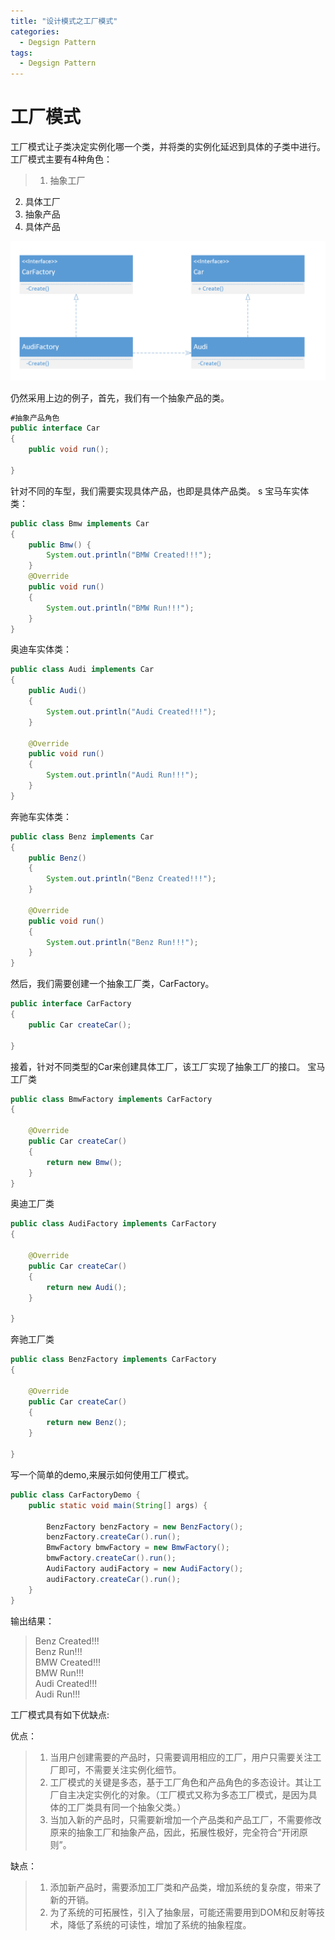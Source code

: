 ```yaml
---
title: "设计模式之工厂模式"
categories:
  - Degsign Pattern
tags:
  - Degsign Pattern
---
```


# 工厂模式  
工厂模式让子类决定实例化哪一个类，并将类的实例化延迟到具体的子类中进行。  
工厂模式主要有4种角色：
> 1. 抽象工厂  
2. 具体工厂  
3. 抽象产品  
4. 具体产品  

![factory](/assets/images/tech/designpattern/factory.png)


仍然采用上边的例子，首先，我们有一个抽象产品的类。
```java
#抽象产品角色
public interface Car
{
    public void run();

}
```
针对不同的车型，我们需要实现具体产品，也即是具体产品类。  s
宝马车实体类：
```java
public class Bmw implements Car
{
    public Bmw() {
        System.out.println("BMW Created!!!");
    }
    @Override
    public void run()
    {
        System.out.println("BMW Run!!!");
    }
}
```
奥迪车实体类：
```java
public class Audi implements Car
{
    public Audi()
    {
        System.out.println("Audi Created!!!");
    }

    @Override
    public void run()
    {
        System.out.println("Audi Run!!!");
    }
}
```
奔驰车实体类：
```java
public class Benz implements Car
{
    public Benz()
    {
        System.out.println("Benz Created!!!");
    }

    @Override
    public void run()
    {
        System.out.println("Benz Run!!!");
    }
}
```
然后，我们需要创建一个抽象工厂类，CarFactory。
```java
public interface CarFactory
{
    public Car createCar();

}
```
接着，针对不同类型的Car来创建具体工厂，该工厂实现了抽象工厂的接口。
宝马工厂类  
```java
public class BmwFactory implements CarFactory
{

    @Override
    public Car createCar()
    {
        return new Bmw();
    }
}
```
奥迪工厂类
```java
public class AudiFactory implements CarFactory
{

    @Override
    public Car createCar()
    {
        return new Audi();
    }

}
```
奔驰工厂类
```java
public class BenzFactory implements CarFactory
{

    @Override
    public Car createCar()
    {
        return new Benz();
    }

}
```
写一个简单的demo,来展示如何使用工厂模式。
```java
public class CarFactoryDemo {
	public static void main(String[] args) {

		BenzFactory benzFactory = new BenzFactory();
		benzFactory.createCar().run();
		BmwFactory bmwFactory = new BmwFactory();
		bmwFactory.createCar().run();
		AudiFactory audiFactory = new AudiFactory();
		audiFactory.createCar().run();
	}
}
```

输出结果：  
> Benz Created!!!  
> Benz Run!!!  
> BMW Created!!!  
> BMW Run!!!  
> Audi Created!!!  
> Audi Run!!!    
  
工厂模式具有如下优缺点:  

优点：  

> 1. 当用户创建需要的产品时，只需要调用相应的工厂，用户只需要关注工厂即可，不需要关注实例化细节。  
> 2. 工厂模式的关键是多态，基于工厂角色和产品角色的多态设计。其让工厂自主决定实例化的对象。（工厂模式又称为多态工厂模式，是因为具体的工厂类具有同一个抽象父类。）
> 3. 当加入新的产品时，只需要新增加一个产品类和产品工厂，不需要修改原来的抽象工厂和抽象产品，因此，拓展性极好，完全符合“开闭原则”。 
   
缺点：    
  
> 1. 添加新产品时，需要添加工厂类和产品类，增加系统的复杂度，带来了新的开销。  
> 2. 为了系统的可拓展性，引入了抽象层，可能还需要用到DOM和反射等技术，降低了系统的可读性，增加了系统的抽象程度。